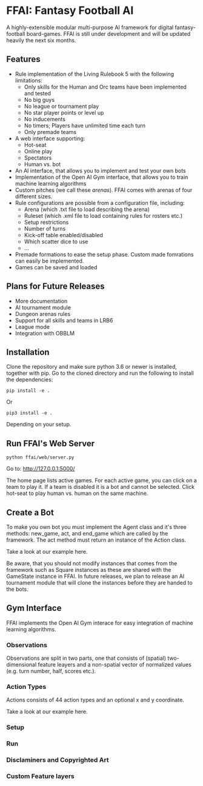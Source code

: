 # FFAI: Fantasy Football AI
A highly-extensible modular multi-purpose AI framework for digital fantasy-football board-games.
FFAI is still under development and will be updated heavily the next six months.

## Features
* Rule implementation of the Living Rulebook 5 with the following limitations:
  * Only skills for the Human and Orc teams have been implemented and tested
  * No big guys
  * No league or tournament play
  * No star player points or level up
  * No inducements
  * No timers; Players have unlimited time each turn
  * Only premade teams
* A web interface supporting:
  * Hot-seat 
  * Online play
  * Spectators
  * Human vs. bot
* An AI interface, that allows you to implement and test your own bots
* Implementation of the Open AI Gym interface, that allows you to train machine learning algorithms
* Custom pitches (we call these _arenas_). FFAI comes with arenas of four different sizes.
* Rule configurations are possible from a configuration file, including:
  * Arena (which .txt file to load describing the arena)
  * Ruleset (which .xml file to load containing rules for rosters etc.)
  * Setup restrictions
  * Number of turns
  * Kick-off table enabled/disabled
  * Which scatter dice to use
  * ...
* Premade formations to ease the setup phase. Custom made fomrations can easily be implemented. 
* Games can be saved and loaded

## Plans for Future Releases
* More documentation
* AI tournament module
* Dungeon arenas rules
* Support for all skills and teams in LRB6
* League mode
* Integration with OBBLM

## Installation
Clone the repository and make sure python 3.6 or newer is installed, together with pip.
Go to the cloned directory and run the following to install the dependencies: 
```
pip install -e .
```
Or
```
pip3 install -e .
```
Depending on your setup.

## Run FFAI's Web Server
```
python ffai/web/server.py
```
Go to: http://127.0.0.1:5000/

The home page lists active games. For each active game, you can click on a team to play it. If a team is disabled it is a bot and cannot be selected. Click hot-seat to play human vs. human on the same machine.

## Create a Bot
To make you own bot you must implement the Agent class and it's three methods: new_game, act, and end_game which are called by the framework. The act method must return an instance of the Action class. 

Take a look at our example here.

Be aware, that you should not modify instances that comes from the framework such as Square instances as these are shared with the GameState instance in FFAI. In future releases, we plan to release an AI tournament module that will clone the instances before they are handed to the bots.

## Gym Interface
FFAI implements the Open AI Gym interace for easy integration of machine learning algorithms. 

### Observations
Observations are split in two parts, one that consists of (spatial) two-dimensional feature leayers and a non-spatial vector of normalized values (e.g. turn number, half, scores etc.).



### Action Types
Actions consists of 44 action types and an optional x and y coordinate.


Take a look at our example here.

### Setup


### Run


### Disclaminers and Copyrighted Art

### Custom Feature layers


### 
